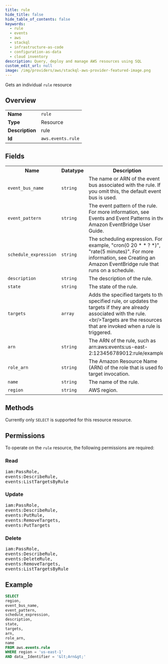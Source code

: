 ```yaml
---
title: rule
hide_title: false
hide_table_of_contents: false
keywords:
  - rule
  - events
  - aws
  - stackql
  - infrastructure-as-code
  - configuration-as-data
  - cloud inventory
description: Query, deploy and manage AWS resources using SQL
custom_edit_url: null
image: /img/providers/aws/stackql-aws-provider-featured-image.png
---
```

Gets an individual <code>rule</code> resource

## Overview
<table><tbody>
<tr><td><b>Name</b></td><td><code>rule</code></td></tr>
<tr><td><b>Type</b></td><td>Resource</td></tr>
<tr><td><b>Description</b></td><td>rule</td></tr>
<tr><td><b>Id</b></td><td><code>aws.events.rule</code></td></tr>
</tbody></table>

## Fields
<table><tbody>
<tr><th>Name</th><th>Datatype</th><th>Description</th></tr>
<tr><td><code>event_bus_name</code></td><td><code>string</code></td><td>The name or ARN of the event bus associated with the rule. If you omit this, the default event bus is used.</td></tr>
<tr><td><code>event_pattern</code></td><td><code>string</code></td><td>The event pattern of the rule. For more information, see Events and Event Patterns in the Amazon EventBridge User Guide.</td></tr>
<tr><td><code>schedule_expression</code></td><td><code>string</code></td><td>The scheduling expression. For example, "cron(0 20 * * ? *)", "rate(5 minutes)". For more information, see Creating an Amazon EventBridge rule that runs on a schedule.</td></tr>
<tr><td><code>description</code></td><td><code>string</code></td><td>The description of the rule.</td></tr>
<tr><td><code>state</code></td><td><code>string</code></td><td>The state of the rule.</td></tr>
<tr><td><code>targets</code></td><td><code>array</code></td><td>Adds the specified targets to the specified rule, or updates the targets if they are already associated with the rule.&lt;br&#x2F;&gt;Targets are the resources that are invoked when a rule is triggered.</td></tr>
<tr><td><code>arn</code></td><td><code>string</code></td><td>The ARN of the rule, such as arn:aws:events:us-east-2:123456789012:rule&#x2F;example.</td></tr>
<tr><td><code>role_arn</code></td><td><code>string</code></td><td>The Amazon Resource Name (ARN) of the role that is used for target invocation.</td></tr>
<tr><td><code>name</code></td><td><code>string</code></td><td>The name of the rule.</td></tr>
<tr><td><code>region</code></td><td><code>string</code></td><td>AWS region.</td></tr>

</tbody></table>

## Methods
Currently only <code>SELECT</code> is supported for this resource resource.

## Permissions

To operate on the <code>rule</code> resource, the following permissions are required:

### Read
<pre>
iam:PassRole,
events:DescribeRule,
events:ListTargetsByRule</pre>

### Update
<pre>
iam:PassRole,
events:DescribeRule,
events:PutRule,
events:RemoveTargets,
events:PutTargets</pre>

### Delete
<pre>
iam:PassRole,
events:DescribeRule,
events:DeleteRule,
events:RemoveTargets,
events:ListTargetsByRule</pre>


## Example
```sql
SELECT
region,
event_bus_name,
event_pattern,
schedule_expression,
description,
state,
targets,
arn,
role_arn,
name
FROM aws.events.rule
WHERE region = 'us-east-1'
AND data__Identifier = '&lt;Arn&gt;'
```
